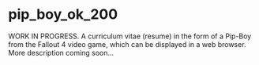 # pip_boy_ok_200
WORK IN PROGRESS. A curriculum vitae (resume) in the form of a Pip-Boy from the Fallout 4 video game, which can be displayed in a web browser. More description coming soon...
